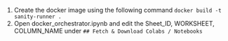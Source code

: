 1. Create the docker image using the following command
```docker build -t sanity-runner .```
2. Open docker_orchestrator.ipynb and edit the Sheet_ID, WORKSHEET, COLUMN_NAME under  `## Fetch & Download Colabs / Notebooks`

